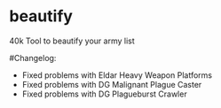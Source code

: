 # beautify
40k Tool to beautify your army list

#Changelog:

- Fixed problems with Eldar Heavy Weapon Platforms
- Fixed problems with DG Malignant Plague Caster
- Fixed problems with DG Plagueburst Crawler
